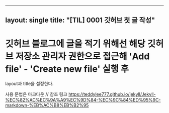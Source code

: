 ----
layout: single
title: "[TIL] 0001 깃허브 첫 글 작성"
----

# 깃허브 블로그에 글을 적기 위해선 해당 깃허브 저장소 관리자 권한으로 접근해 'Add file' - 'Create new file' 실행 후
layout과 title을 설정한다.

사용 문법은 마크다운 // 참조 링크 https://teddylee777.github.io/jekyll/Jekyll-%EC%82%AC%EC%9A%A9%EC%9D%84-%EC%9C%84%ED%95%9C-markdown-%EB%AC%B8%EB%B2%95



